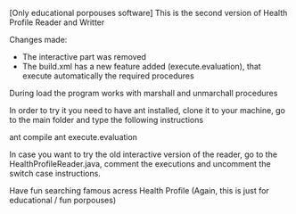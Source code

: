 [Only educational porpouses software]
This is the second version of Health Profile Reader and Writter

Changes made:
- The interactive part was removed
- The build.xml has a new feature added (execute.evaluation), that execute automatically the required procedures

During load the program works with marshall and unmarchall procedures

In order to try it you need to have ant installed, clone it to your machine, go to the main folder and type the following instructions

ant compile
ant execute.evaluation

In case you want to try the old interactive version of the reader, go to the HealthProfileReader.java, comment the executions and uncomment the switch case instructions. 

Have fun searching famous acress Health Profile (Again, this is just for educational / fun porpouses)